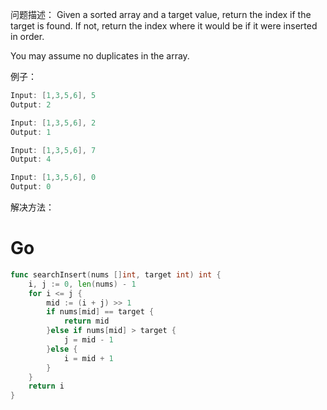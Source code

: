 问题描述：
Given a sorted array and a target value, return the index if the target is found. If not, return the index where it would be if it were inserted in order.

You may assume no duplicates in the array.

例子：
```go
Input: [1,3,5,6], 5
Output: 2

Input: [1,3,5,6], 2
Output: 1

Input: [1,3,5,6], 7
Output: 4

Input: [1,3,5,6], 0
Output: 0
```

解决方法：

# Go
```go
func searchInsert(nums []int, target int) int {
    i, j := 0, len(nums) - 1
    for i <= j {
        mid := (i + j) >> 1
        if nums[mid] == target {
            return mid
        }else if nums[mid] > target {
            j = mid - 1
        }else {
            i = mid + 1
        }
    }
    return i
}
```
